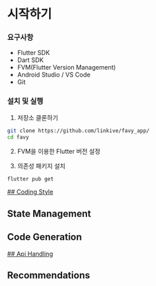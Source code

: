 

# 시작하기

### 요구사항

- Flutter SDK 
- Dart SDK 
- FVM(Flutter Version Management)
- Android Studio / VS Code
- Git

### 설치 및 실행

1. 저장소 클론하기

```bash
git clone https://github.com/linkive/favy_app/
cd favy
```

2. FVM을 이용한 Flutter 버전 설정

3. 의존성 패키지 설치

```bash
flutter pub get
```



[## Coding Style](https://github.com/1kl1/flutter_template/blob/main/api_handling.pdf)

## State Management

## Code Generation

[## Api Handling](https://github.com/1kl1/flutter_template/blob/main/api_handling.pdf)

## Recommendations



